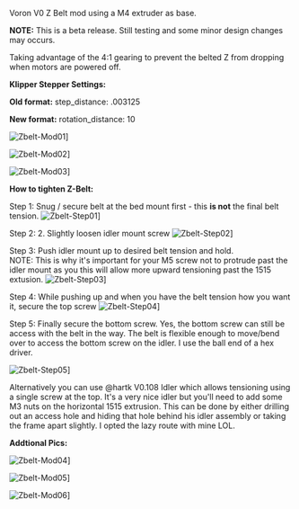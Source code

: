 Voron V0 Z Belt mod using a M4 extruder as base. 

<b>NOTE:</b>  This is a beta release.  Still testing and some minor design changes may occurs.

Taking advantage of the 4:1 gearing to prevent the belted Z from dropping when motors are powered off.

<b>Klipper Stepper Settings:</b>

  <b>Old format:</b>
step_distance: .003125

  <b>New format:</b>
rotation_distance: 10

![Zbelt-Mod01](Images/V0_ZBelt-04.jpg)]

![Zbelt-Mod02](Images/V0_ZBelt-02.jpg)]

![Zbelt-Mod03](Images/V0_ZBelt-01.jpg)]


<b>How to tighten Z-Belt:</b>

Step 1: Snug / secure belt at the bed mount first - this <b>is not</b> the final belt tension.
![Zbelt-Step01](Images/z-step-01.jpg)]

Step 2:  2.  Slightly loosen idler mount screw
![Zbelt-Step02](Images/z-step-02.jpg)]

Step 3:  Push idler mount up to desired belt tension and hold.  
NOTE:  This is why it's important for your M5 screw not to protrude past the idler mount as you this will allow more upward tensioning past the 1515 extusion.
![Zbelt-Step03](Images/z-step-03.jpg)]

Step 4: While pushing up and when you have the belt tension how you want it, secure the top screw
![Zbelt-Step04](Images/z-step-04.jpg)]

Step 5:  Finally secure the bottom screw.  Yes, the bottom screw can still be access with the belt in the way.  The belt is flexible enough to move/bend over to access the bottom screw on the idler.  I use the ball end of a hex driver.

![Zbelt-Step05](Images/z-step-05.jpg)]

Alternatively you can use @hartk V0.108 Idler which allows tensioning using a single screw at the top.  It's a very nice idler but you'll need to add some M3 nuts on the horizontal 1515 extrusion.  This can be done by either drilling out an access hole and hiding that hole behind his idler assembly or taking the frame apart slightly.  I opted the lazy route with mine LOL.


<b>Addtional Pics:</b>

![Zbelt-Mod04](Images/V0_ZBelt-03.jpg)]

![Zbelt-Mod05](Images/v0beltz01.jpg)]

![Zbelt-Mod06](Images/v0beltz02.jpg)]


